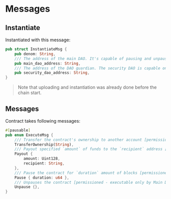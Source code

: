 # Messages

## Instantiate
Instantiated with this message:

```rust
pub struct InstantiateMsg {
    pub denom: String,
    /// The address of the main DAO. It's capable of pausing and unpausing the contract
    pub main_dao_address: String,
    /// The address of the DAO guardian. The security DAO is capable only of pausing the contract.
    pub security_dao_address: String,
}
```

> Note that uploading and instantiation was already done before the chain start.

## Messages
Contract takes following messages:

```rust
#[pausable]
pub enum ExecuteMsg {
    /// Transfer the contract's ownership to another account [permissioned - executable only by Main DAO]
    TransferOwnership(String),
    /// Payout specified `amount` of funds to the `recipient` address [permissioned - executable only by Main DAO]
    Payout {
        amount: Uint128,
        recipient: String,
    },
    /// Pause the contract for `duration` amount of blocks [permissioned - executable only by Main DAO or the Security DAO (TODO: link to security subdao)
    Pause { duration: u64 },
    /// Unpauses the contract [permissioned - executable only by Main DAO]
    Unpause {},
}
```

